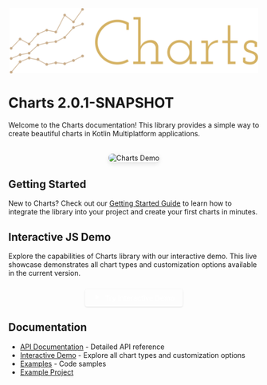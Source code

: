 <div style="text-align: center; margin-bottom: 20px;">
  <img src="assets/logo.png" alt="Charts Library Logo" style="max-width: 500px;">
</div>

# Charts 2.0.1-SNAPSHOT
Welcome to the Charts documentation! This library provides a simple way to create beautiful charts in Kotlin Multiplatform applications.

<div style="text-align: center; margin: 2rem 0;">
  <img src="assets/demo.gif" alt="Charts Demo" style="max-width: 100%; border-radius: 8px; box-shadow: 0 4px 8px rgba(0,0,0,0.1);">
</div>

## Getting Started

New to Charts? Check out our [Getting Started Guide](getting-started.md) to learn how to integrate the library into your project and create your first charts in minutes.

## Interactive JS Demo
Explore the capabilities of Charts library with our interactive demo. This live showcase demonstrates all chart types and customization options available in the current version.
<div style="text-align: center; margin: 1.5rem 0;">
    <a href="jsdemo/index.html" target="_blank" style="display: inline-flex; align-items: center; background-color: var(--md-primary-fg-color); color: white; padding: 8px 16px; text-decoration: none; border-radius: 4px; font-weight: 500; font-size: 14px; box-shadow: 0 1px 3px rgba(0,0,0,0.12); transition: all 0.2s ease;">
        <span class="twemoji">
            <svg xmlns="http://www.w3.org/2000/svg" viewBox="0 0 24 24" width="16" height="16" style="margin-right: 8px;">
                <path fill="currentColor" d="M8 5v14l11-7z"></path>
            </svg>
        </span>
        Try Interactive Demo
    </a>
</div>


## Documentation
- [API Documentation](api/index.html) - Detailed API reference
- [Interactive Demo](jsdemo/index.html) - Explore all chart types and customization options
- [Examples](examples.md) - Code samples
- [Example Project](https://github.com/dautovicharis/Charts/tree/main/app/src/commonMain/kotlin/io/github/dautovicharis/charts/app/demo)